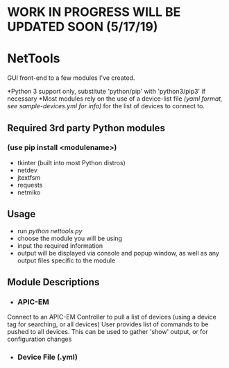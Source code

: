# WORK IN PROGRESS WILL BE UPDATED SOON (5/17/19)

# NetTools
GUI front-end to a few modules I've created. 

 *Python 3 support only, substitute 'python/pip' with 'python3/pip3' if necessary
 *Most modules rely on the use of a device-list file *(yaml format, see sample-devices.yml for info)* for the list of devices to connect to.

## Required 3rd party Python modules
### (use pip install \<modulename>)
 - tkinter (built into most Python distros)
 - netdev
 - jtextfsm
 - requests
 - netmiko

## Usage
 - run *python nettools.py*
 - choose the module you will be using
 - input the required information
 - output will be displayed via console and popup window, as well as any output files specific to the module

## Module Descriptions
 - ### APIC-EM
 Connect to an APIC-EM Controller to pull a list of devices (using a device tag for searching, or all devices)
 User provides list of commands to be pushed to all devices. This can be used to gather 'show' output, or for configuration changes
 - ### Device File (.yml)
 
